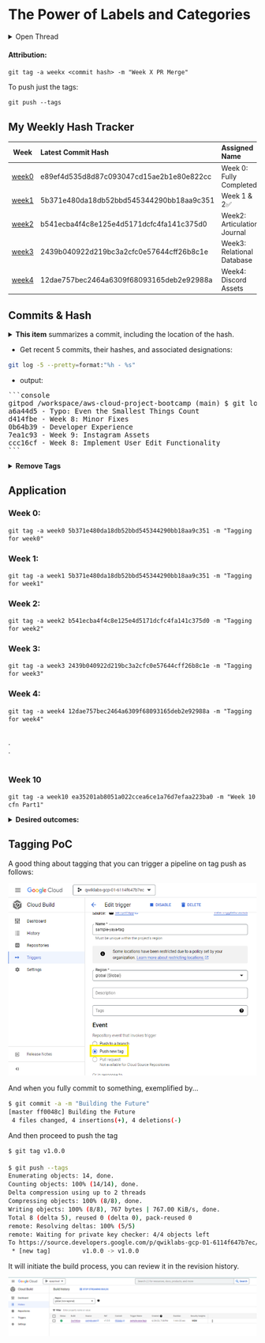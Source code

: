 # The Power of Labels and Categories

<details>
<summary>Open Thread</summary>


This initially started as a thread by [Jason](https://twitter.com/LinuxTekCanada/), and he quickly figured out how to do it :D !

<img src="../assets/week4/Discord/Acknowledged/threadwjason.png">

**Here it is**, so all of us reap the benefits:

</details>


#### **Attribution:**
```
git tag -a weekx <commit hash> -m "Week X PR Merge"
```

To push just the tags:

```
git push --tags
```

## My Weekly Hash Tracker

| Week | Latest Commit Hash | Assigned Name |
|:------:|:--------------------|:----------|
| [week0](#week-0) | e89ef4d535d8d87c093047cd15ae2b1e80e822cc | Week 0: Fully Completed |
| [week1](#week-1) | 5b371e480da18db52bbd545344290bb18aa9c351 | Week 1 & 2✅ |
| [week2](#week-2) | b541ecba4f4c8e125e4d5171dcfc4fa141c375d0 | Week2: Articulation Journal |
| [week3](#week-3) | 2439b040922d219bc3a2cfc0e57644cff26b8c1e | Week3: Relational Database |
| [week4](#week-4) | 12dae757bec2464a6309f68093165deb2e92988a | Week4: Discord Assets |


## Commits & Hash

<details>
<summary><b>This item</b> summarizes a commit, including the location of the hash.</summary>


<img src="../assets/week4/Discord/Acknowledged/explain-tags-and-hash.png">
</details>

- Get recent 5 commits, their hashes, and associated designations:

```sh
git log -5 --pretty=format:"%h - %s"
```

- output:

<pre>
```console
gitpod /workspace/aws-cloud-project-bootcamp (main) $ git log -5 --pretty=format:"%h - %s"
a6a44d5 - Typo: Even the Smallest Things Count
d414fbe - Week 8: Minor Fixes
0b64b39 - Developer Experience
7ea1c93 - Week 9: Instagram Assets
ccc16cf - Week 8: Implement User Edit Functionality
```
</pre>


<details>
<summary><b>Remove Tags</b> </summary>
<br>

**Check Available tags**
```
git tag
```

- returning

```sh
gitpod /workspace/aws-cloud-project-bootcamp (main) $ git tag
week0
week1
week2
week3
week4
week5
week6
week6-7
```

I want to have week6 and 7 seperate so?

**Remove week6-7**

```sh
git tag -d <tag-name>
```
- Returning

```
Deleted tag 'week6-7' (was 02579ac)
```

**Push removal from GitHub**

```
git push --delete origin <tagname>
```
- Returning
```
To https://github.com/yaya2devops/aws-cloud-project-bootcamp.git
 - [deleted]         week6-7
```

**List Tags again:**
```
gitpod /workspace/aws-cloud-project-bootcamp (main) $ git tag
week0
week1
week2
week3
week4
week5
week6
```



Ps: you can delete it directly from [github/username/repo-name/tags](https://github.com/yaya2devops/aws-cloud-project-bootcamp/tags)


</details>

## Application

### Week 0:
```
git tag -a week0 5b371e480da18db52bbd545344290bb18aa9c351 -m "Tagging for week0"
```

### Week 1:
```
git tag -a week1 5b371e480da18db52bbd545344290bb18aa9c351 -m "Tagging for week1"
```

### Week 2:
```
git tag -a week2 b541ecba4f4c8e125e4d5171dcfc4fa141c375d0 -m "Tagging for week2"
```


### Week 3:
```
git tag -a week3 2439b040922d219bc3a2cfc0e57644cff26b8c1e -m "Tagging for week3"
```


### Week 4:
```
git tag -a week4 12dae757bec2464a6309f68093165deb2e92988a -m "Tagging for week4"
```
<br>
.<br>
.<br>
<br>

### Week 10

```
git tag -a week10 ea35201ab8051a022ccea6ce1a76d7efaa223ba0 -m "Week 10 cfn Part1"
```

<details>
<summary><b>Desired outcomes:</b></summary>


<img src="../assets/week4/Discord/Acknowledged/my-tags.png">

> [Developer Reference](https://github.com/yaya2devops/aws-cloud-project-bootcamp/tags)

</details>


## Tagging PoC

A good thing about tagging that you can trigger a pipeline on tag push as follows:

![Trigger on Tags GCP](../assets/week9/cicd-ongcp/trigger-on-tags.png)


And when you fully commit to something, exemplified by...
```sh
$ git commit -a -m "Building the Future"
[master ff0048c] Building the Future
 4 files changed, 4 insertions(+), 4 deletions(-)
```

And then proceed to push the tag

```sh
$ git tag v1.0.0

$ git push --tags
Enumerating objects: 14, done.
Counting objects: 100% (14/14), done.
Delta compression using up to 2 threads
Compressing objects: 100% (8/8), done.
Writing objects: 100% (8/8), 767 bytes | 767.00 KiB/s, done.
Total 8 (delta 5), reused 0 (delta 0), pack-reused 0
remote: Resolving deltas: 100% (5/5)
remote: Waiting for private key checker: 4/4 objects left
To https://source.developers.google.com/p/qwiklabs-gcp-01-6114f647b7ec/r/sample-yaya-app
 * [new tag]         v1.0.0 -> v1.0.0
```


It will initiate the build process, you can review it in the revision history.



![Build History](../assets/week9/cicd-ongcp/build-triggered.png)
